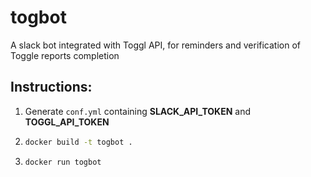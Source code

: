 # togbot
A slack bot integrated with Toggl API, for reminders and verification of Toggle reports completion


## Instructions:
1. Generate `conf.yml` containing **SLACK_API_TOKEN** and **TOGGL_API_TOKEN**
2.  ```bash
    docker build -t togbot .
    ```

3.  ```bash
    docker run togbot
    ```